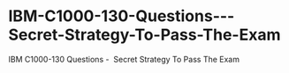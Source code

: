 # IBM-C1000-130-Questions---Secret-Strategy-To-Pass-The-Exam
IBM C1000-130 Questions -  Secret Strategy To Pass The Exam
